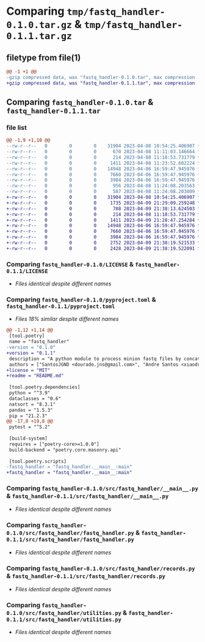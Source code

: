 # Comparing `tmp/fastq_handler-0.1.0.tar.gz` & `tmp/fastq_handler-0.1.1.tar.gz`

## filetype from file(1)

```diff
@@ -1 +1 @@
-gzip compressed data, was "fastq_handler-0.1.0.tar", max compression
+gzip compressed data, was "fastq_handler-0.1.1.tar", max compression
```

## Comparing `fastq_handler-0.1.0.tar` & `fastq_handler-0.1.1.tar`

### file list

```diff
@@ -1,9 +1,10 @@
--rw-r--r--   0        0        0    31904 2023-04-08 10:54:25.406907 fastq_handler-0.1.0/LICENSE
--rw-r--r--   0        0        0      670 2023-04-08 11:11:03.146664 fastq_handler-0.1.0/pyproject.toml
--rw-r--r--   0        0        0      214 2023-04-08 11:18:53.731779 fastq_handler-0.1.0/src/fastq_handler/__init__.py
--rw-r--r--   0        0        0     1411 2023-04-08 11:23:52.682224 fastq_handler-0.1.0/src/fastq_handler/__main__.py
--rw-r--r--   0        0        0    14948 2023-04-06 16:59:47.945976 fastq_handler-0.1.0/src/fastq_handler/fastq_handler.py
--rw-r--r--   0        0        0     7660 2023-04-06 16:59:47.945976 fastq_handler-0.1.0/src/fastq_handler/records.py
--rw-r--r--   0        0        0     3984 2023-04-06 16:59:47.945976 fastq_handler-0.1.0/src/fastq_handler/utilities.py
--rw-r--r--   0        0        0      956 2023-04-08 11:24:08.203563 fastq_handler-0.1.0/setup.py
--rw-r--r--   0        0        0      587 2023-04-08 11:24:08.203809 fastq_handler-0.1.0/PKG-INFO
+-rw-r--r--   0        0        0    31904 2023-04-08 10:54:25.406907 fastq_handler-0.1.1/LICENSE
+-rw-r--r--   0        0        0     1735 2023-04-09 21:29:09.259248 fastq_handler-0.1.1/README.md
+-rw-r--r--   0        0        0      708 2023-04-09 21:38:13.624503 fastq_handler-0.1.1/pyproject.toml
+-rw-r--r--   0        0        0      214 2023-04-08 11:18:53.731779 fastq_handler-0.1.1/src/fastq_handler/__init__.py
+-rw-r--r--   0        0        0     1411 2023-04-09 21:28:47.254284 fastq_handler-0.1.1/src/fastq_handler/__main__.py
+-rw-r--r--   0        0        0    14948 2023-04-06 16:59:47.945976 fastq_handler-0.1.1/src/fastq_handler/fastq_handler.py
+-rw-r--r--   0        0        0     7660 2023-04-06 16:59:47.945976 fastq_handler-0.1.1/src/fastq_handler/records.py
+-rw-r--r--   0        0        0     3984 2023-04-06 16:59:47.945976 fastq_handler-0.1.1/src/fastq_handler/utilities.py
+-rw-r--r--   0        0        0     2752 2023-04-09 21:38:19.521533 fastq_handler-0.1.1/setup.py
+-rw-r--r--   0        0        0     2428 2023-04-09 21:38:19.522091 fastq_handler-0.1.1/PKG-INFO
```

### Comparing `fastq_handler-0.1.0/LICENSE` & `fastq_handler-0.1.1/LICENSE`

 * *Files identical despite different names*

### Comparing `fastq_handler-0.1.0/pyproject.toml` & `fastq_handler-0.1.1/pyproject.toml`

 * *Files 18% similar despite different names*

```diff
@@ -1,12 +1,14 @@
 [tool.poetry]
 name = "fastq_handler"
-version = "0.1.0"
+version = "0.1.1"
 description = "A python module to process minion fastq files by concatenating reads as they are generated"
 authors = ["SantosJGND <dourado.jns@gmail.com>", "Andre Santos <xiaodre2112@gmail.com>", "insapathogenomics <insapathogenomics@insa.min-saude.pt>"]
+license = "MIT"
+readme = "README.md"
 
 [tool.poetry.dependencies]
 python = "^3.9"
 dataclasses = "0.6"
 natsort = "8.3.1"
 pandas = "1.5.3"
 pip = "21.2.3"
@@ -17,8 +19,8 @@
 pytest = "^5.2"
 
 [build-system]
 requires = ["poetry-core>=1.0.0"]
 build-backend = "poetry.core.masonry.api"
 
 [tool.poetry.scripts]
-fastq_handler = "fastq_handler.__main__:main"
+fastq_handler = "fastq_handler.__main__:main"
```

### Comparing `fastq_handler-0.1.0/src/fastq_handler/__main__.py` & `fastq_handler-0.1.1/src/fastq_handler/__main__.py`

 * *Files identical despite different names*

### Comparing `fastq_handler-0.1.0/src/fastq_handler/fastq_handler.py` & `fastq_handler-0.1.1/src/fastq_handler/fastq_handler.py`

 * *Files identical despite different names*

### Comparing `fastq_handler-0.1.0/src/fastq_handler/records.py` & `fastq_handler-0.1.1/src/fastq_handler/records.py`

 * *Files identical despite different names*

### Comparing `fastq_handler-0.1.0/src/fastq_handler/utilities.py` & `fastq_handler-0.1.1/src/fastq_handler/utilities.py`

 * *Files identical despite different names*

